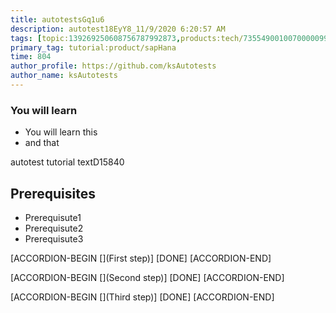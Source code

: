 ```yaml
---
title: autotestsGq1u6
description: autotest18EyY8_11/9/2020 6:20:57 AM
tags: [topic:139269250608756787992873,products:tech/73554900100700000996,tutorial:experience/advanced]
primary_tag: tutorial:product/sapHana
time: 804
author_profile: https://github.com/ksAutotests
author_name: ksAutotests
---
```

### You will learn
- You will learn this
- and that

autotest tutorial textD15840

## Prerequisites
- Prerequisute1
- Prerequisute2
- Prerequisute3

[ACCORDION-BEGIN [](First step)]
[DONE]
[ACCORDION-END]

[ACCORDION-BEGIN [](Second step)]
[DONE]
[ACCORDION-END]

[ACCORDION-BEGIN [](Third step)]
[DONE]
[ACCORDION-END]

